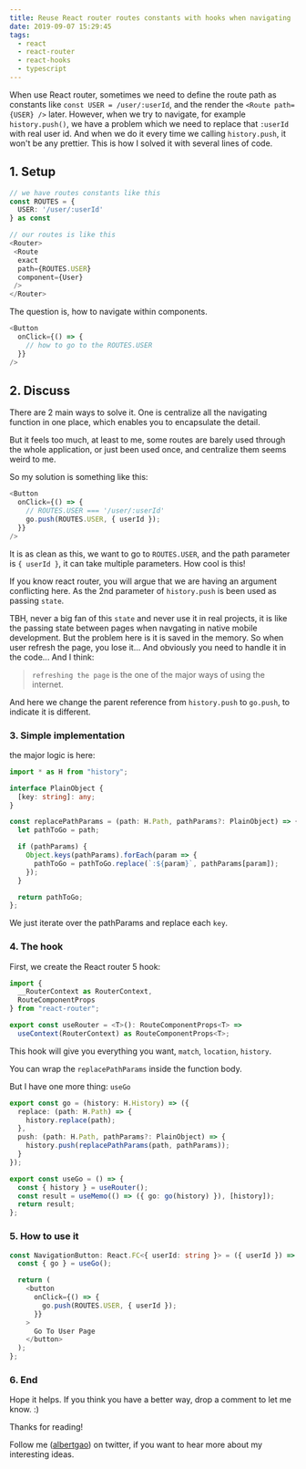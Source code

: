 ```yaml
---
title: Reuse React router routes constants with hooks when navigating
date: 2019-09-07 15:29:45
tags:
  - react
  - react-router
  - react-hooks
  - typescript
---
```


When use React router, sometimes we need to define the route path as constants like `const USER = /user/:userId`, and the render the `<Route path={USER} />` later. However, when we try to navigate, for example `history.push()`, we have a problem which we need to replace that `:userId` with real user id. And when we do it every time we calling `history.push`, it won't be any prettier. This is how I solved it with several lines of code.

<!--more-->

## 1. Setup

```typescript
// we have routes constants like this
const ROUTES = {
  USER: '/user/:userId'
} as const

// our routes is like this
<Router>
 <Route
  exact
  path={ROUTES.USER}
  component={User}
 />
</Router>
```

The question is, how to navigate within components.

```typescript
<Button
  onClick={() => {
    // how to go to the ROUTES.USER
  }}
/>
```

## 2. Discuss

There are 2 main ways to solve it. One is centralize all the navigating function in one place, which enables you to encapsulate the detail.

But it feels too much, at least to me, some routes are barely used through the whole application, or just been used once, and centralize them seems weird to me.

So my solution is something like this:

```typescript
<Button
  onClick={() => {
    // ROUTES.USER === '/user/:userId'
    go.push(ROUTES.USER, { userId });
  }}
/>
```

It is as clean as this, we want to go to `ROUTES.USER`, and the path parameter is `{ userId }`, it can take multiple parameters. How cool is this!

If you know react router, you will argue that we are having an argument conflicting here. As the 2nd parameter of `history.push` is been used as passing `state`.

TBH, never a big fan of this `state` and never use it in real projects, it is like the passing state between pages when navgating in native mobile development. But the problem here is it is saved in the memory. So when user refresh the page, you lose it... And obviously you need to handle it in the code... And I think:

> `refreshing the page` is the one of the major ways of using the internet.

And here we change the parent reference from `history.push` to `go.push`, to indicate it is different.

### 3. Simple implementation

the major logic is here:

```typescript
import * as H from "history";

interface PlainObject {
  [key: string]: any;
}

const replacePathParams = (path: H.Path, pathParams?: PlainObject) => {
  let pathToGo = path;

  if (pathParams) {
    Object.keys(pathParams).forEach(param => {
      pathToGo = pathToGo.replace(`:${param}`, pathParams[param]);
    });
  }

  return pathToGo;
};
```

We just iterate over the pathParams and replace each `key`.

### 4. The hook

First, we create the React router 5 hook:

```typescript
import {
  __RouterContext as RouterContext,
  RouteComponentProps
} from "react-router";

export const useRouter = <T>(): RouteComponentProps<T> =>
  useContext(RouterContext) as RouteComponentProps<T>;
```

This hook will give you everything you want, `match`, `location`, `history`.

You can wrap the `replacePathParams` inside the function body.

But I have one more thing: `useGo`

```typescript
export const go = (history: H.History) => ({
  replace: (path: H.Path) => {
    history.replace(path);
  },
  push: (path: H.Path, pathParams?: PlainObject) => {
    history.push(replacePathParams(path, pathParams));
  }
});

export const useGo = () => {
  const { history } = useRouter();
  const result = useMemo(() => ({ go: go(history) }), [history]);
  return result;
};
```

### 5. How to use it

```typescript
const NavigationButton: React.FC<{ userId: string }> = ({ userId }) => {
  const { go } = useGo();

  return (
    <button
      onClick={() => {
        go.push(ROUTES.USER, { userId });
      }}
    >
      Go To User Page
    </button>
  );
};
```

### 6. End

Hope it helps. If you think you have a better way, drop a comment to let me know. :)

Thanks for reading!

Follow me (<a href='https://twitter.com/albertgao' target="_blank" rel="noopener noreferrer">albertgao</a>) on twitter, if you want to hear more about my interesting ideas.
